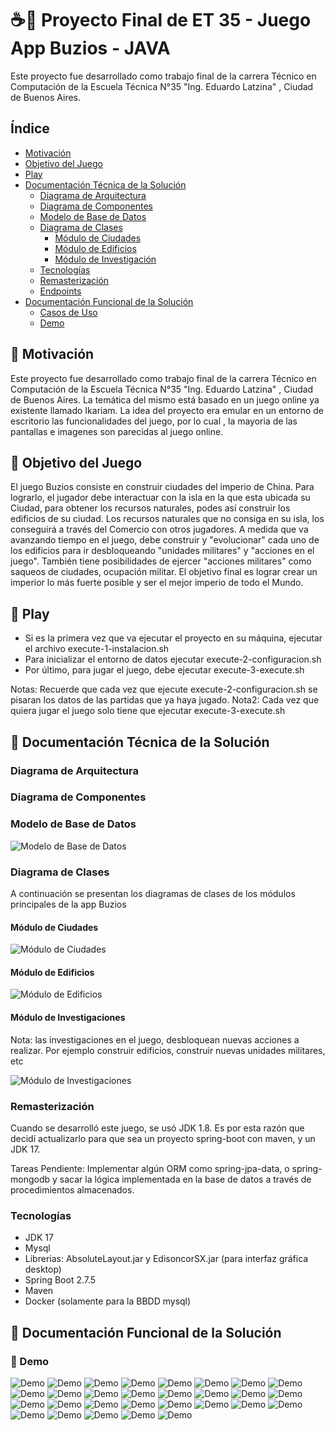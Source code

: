 # ☕🎯 Proyecto Final de ET 35 - Juego App Buzios - JAVA

  Este proyecto fue desarrollado como trabajo final de la carrera Técnico en Computación de la Escuela Técnica N°35 "Ing. Eduardo Latzina" , Ciudad de Buenos Aires.

## Índice

- [Motivación](#-motivacin)
- [Objetivo del Juego](#-objetivo-del-juego)
- [Play](#-play)
- [Documentación Técnica de la Solución](#-documentacin-tcnica-de-la-solucin)
    - [Diagrama de Arquitectura](#diagrama-de-arquitectura)
    - [Diagrama de Componentes](#diagrama-de-componentes)
    - [Modelo de Base de Datos](#-modelo-de-base-de-datos)
    - [Diagrama de Clases](#diagrama-de-clases)
      - [Módulo de Ciudades](#modulo-de-ciudades)
      - [Módulo de Edificios](#modulo-de-edificios)
      - [Módulo de Investigación](#modulo-de-investigacin)
    - [Tecnologías](#-tecnologas)
    - [Remasterización](#-remasterizacin)
    - [Endpoints](#-endpoints)
- [Documentación Funcional de la Solución](#-documentacin-funcional-de-la-solucin)
    - [Casos de Uso](#diagrama-de-casos-de-uso)
    - [Demo](#diagrama-de-casos-de-uso)

## 🚀 Motivación

   Este proyecto fue desarrollado como trabajo final de la carrera Técnico en Computación de la Escuela Técnica N°35 "Ing. Eduardo Latzina" , Ciudad de Buenos Aires.
La temática del mismo está basado en un juego online ya existente llamado Ikariam. La idea del proyecto era emular en un entorno de escritorio las funcionalidades del juego, por lo cual , la mayoria de las pantallas e imagenes son parecidas al juego online. 

## 🚀 Objetivo del Juego 
    
   El juego Buzios consiste en construir ciudades del imperio de China. Para lograrlo, el jugador debe interactuar con la isla en la que esta ubicada su Ciudad, para obtener los recursos naturales, podes así
construir los edificios de su ciudad. Los recursos naturales que no consiga en su isla, los conseguirá a través del Comercio con otros jugadores. A medida que va avanzando tiempo en el juego, debe construir y "evolucionar" cada uno de los edificios para ir desbloqueando "unidades militares" y "acciones en el juego". También tiene posibilidades de ejercer "acciones militares" como saqueos de ciudades, ocupación militar. El objetivo final es lograr crear un imperior lo más fuerte posible y ser el mejor imperio de todo el Mundo.

## 🚀 Play

* Si es la primera vez que va ejecutar el proyecto en su máquina, ejecutar el archivo execute-1-instalacion.sh
* Para inicializar el entorno de datos ejecutar execute-2-configuracion.sh
* Por último, para jugar el juego, debe ejecutar execute-3-execute.sh

Notas: Recuerde que cada vez que ejecute execute-2-configuracion.sh se pisaran los datos de las partidas que ya haya jugado.
Nota2: Cada vez que quiera jugar el juego solo tiene que ejecutar execute-3-execute.sh

## 🚀 Documentación Técnica de la Solución

### Diagrama de Arquitectura

### Diagrama de Componentes

### Modelo de Base de Datos
![Modelo de Base de Datos](https://github.com/jonathanvictorica/juego-buzios-app/blob/develop/docs/DER_m.png)

### Diagrama de Clases
  A continuación se presentan los diagramas de clases de los módulos principales de la app Buzios
#### Módulo de Ciudades
![Módulo de Ciudades](https://github.com/jonathanvictorica/juego-buzios-app/blob/develop/docs/DC_ciudad.png)
#### Módulo de Edificios
![Módulo de Edificios](https://github.com/jonathanvictorica/juego-buzios-app/blob/develop/docs/DC_Edificio.png)
#### Módulo de Investigaciones

Nota: las investigaciones en el juego, desbloquean nuevas acciones a realizar. Por ejemplo construir edificios,
construir nuevas unidades militares, etc

![Módulo de Investigaciones](https://github.com/jonathanvictorica/juego-buzios-app/blob/develop/docs/DC_Investigacion.png)

### Remasterización

   Cuando se desarrolló este juego, se usó JDK 1.8. Es por esta razón que decidí actualizarlo para que sea un proyecto spring-boot con maven, y un JDK 17.

Tareas Pendiente: Implementar algún ORM como spring-jpa-data, o spring-mongodb y sacar la lógica implementada en la base de datos a través de procedimientos almacenados.

### Tecnologías

* JDK 17
* Mysql
* Librerias: AbsoluteLayout.jar y EdisoncorSX.jar (para interfaz gráfica desktop)
* Spring Boot 2.7.5
* Maven
* Docker (solamente para la BBDD mysql)


## 🚀 Documentación Funcional de la Solución
### 🚀 Demo

   
![Demo](https://github.com/jonathanvictorica/juego-buzios-app/blob/develop/docs/1.png)
![Demo](https://github.com/jonathanvictorica/juego-buzios-app/blob/develop/docs/2.png)
![Demo](https://github.com/jonathanvictorica/juego-buzios-app/blob/develop/docs/3.png)
![Demo](https://github.com/jonathanvictorica/juego-buzios-app/blob/develop/docs/4.png)
![Demo](https://github.com/jonathanvictorica/juego-buzios-app/blob/develop/docs/5.png)
![Demo](https://github.com/jonathanvictorica/juego-buzios-app/blob/develop/docs/6.png)
![Demo](https://github.com/jonathanvictorica/juego-buzios-app/blob/develop/docs/7.png)
![Demo](https://github.com/jonathanvictorica/juego-buzios-app/blob/develop/docs/8.png)
![Demo](https://github.com/jonathanvictorica/juego-buzios-app/blob/develop/docs/9.png)
![Demo](https://github.com/jonathanvictorica/juego-buzios-app/blob/develop/docs/10.png)
![Demo](https://github.com/jonathanvictorica/juego-buzios-app/blob/develop/docs/11.png)
![Demo](https://github.com/jonathanvictorica/juego-buzios-app/blob/develop/docs/12.png)
![Demo](https://github.com/jonathanvictorica/juego-buzios-app/blob/develop/docs/13.png)
![Demo](https://github.com/jonathanvictorica/juego-buzios-app/blob/develop/docs/14.png)
![Demo](https://github.com/jonathanvictorica/juego-buzios-app/blob/develop/docs/15.png)
![Demo](https://github.com/jonathanvictorica/juego-buzios-app/blob/develop/docs/16.png)
![Demo](https://github.com/jonathanvictorica/juego-buzios-app/blob/develop/docs/17.png)
![Demo](https://github.com/jonathanvictorica/juego-buzios-app/blob/develop/docs/18.png)
![Demo](https://github.com/jonathanvictorica/juego-buzios-app/blob/develop/docs/19.png)
![Demo](https://github.com/jonathanvictorica/juego-buzios-app/blob/develop/docs/20.png)
![Demo](https://github.com/jonathanvictorica/juego-buzios-app/blob/develop/docs/21.png)
![Demo](https://github.com/jonathanvictorica/juego-buzios-app/blob/develop/docs/22.png)
![Demo](https://github.com/jonathanvictorica/juego-buzios-app/blob/develop/docs/23.png)
![Demo](https://github.com/jonathanvictorica/juego-buzios-app/blob/develop/docs/24.png)
![Demo](https://github.com/jonathanvictorica/juego-buzios-app/blob/develop/docs/25.png)
![Demo](https://github.com/jonathanvictorica/juego-buzios-app/blob/develop/docs/26.png)
![Demo](https://github.com/jonathanvictorica/juego-buzios-app/blob/develop/docs/27.png)
![Demo](https://github.com/jonathanvictorica/juego-buzios-app/blob/develop/docs/28.png)
![Demo](https://github.com/jonathanvictorica/juego-buzios-app/blob/develop/docs/29.png)




